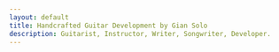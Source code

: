 ```yaml
---
layout: default
title: Handcrafted Guitar Development by Gian Solo
description: Guitarist, Instructor, Writer, Songwriter, Developer. 
---
```


